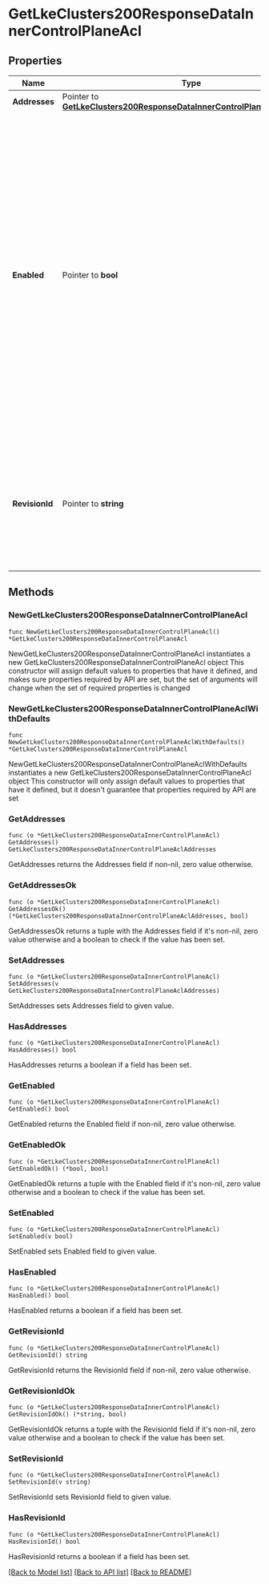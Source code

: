 # GetLkeClusters200ResponseDataInnerControlPlaneAcl

## Properties

Name | Type | Description | Notes
------------ | ------------- | ------------- | -------------
**Addresses** | Pointer to [**GetLkeClusters200ResponseDataInnerControlPlaneAclAddresses**](GetLkeClusters200ResponseDataInnerControlPlaneAclAddresses.md) |  | [optional] 
**Enabled** | Pointer to **bool** | Defines Default Policy.  A value of true results in a default policy of DENY.  A value of false results in a default policy of ALLOW (i.e., access controls are disabled). Defaults to &#x60;true&#x60;. Creating a cluster with ACL (or upgrading a cluster to use ACL for LKE) is an __irreversible__ change: once upgraded, access controls can only be toggled through this property. | [optional] 
**RevisionId** | Pointer to **string** | Enables clients to track events related to ACL update requests and enforcements. Optional field. If omitted, defaults to a randomly generated string. | [optional] 

## Methods

### NewGetLkeClusters200ResponseDataInnerControlPlaneAcl

`func NewGetLkeClusters200ResponseDataInnerControlPlaneAcl() *GetLkeClusters200ResponseDataInnerControlPlaneAcl`

NewGetLkeClusters200ResponseDataInnerControlPlaneAcl instantiates a new GetLkeClusters200ResponseDataInnerControlPlaneAcl object
This constructor will assign default values to properties that have it defined,
and makes sure properties required by API are set, but the set of arguments
will change when the set of required properties is changed

### NewGetLkeClusters200ResponseDataInnerControlPlaneAclWithDefaults

`func NewGetLkeClusters200ResponseDataInnerControlPlaneAclWithDefaults() *GetLkeClusters200ResponseDataInnerControlPlaneAcl`

NewGetLkeClusters200ResponseDataInnerControlPlaneAclWithDefaults instantiates a new GetLkeClusters200ResponseDataInnerControlPlaneAcl object
This constructor will only assign default values to properties that have it defined,
but it doesn't guarantee that properties required by API are set

### GetAddresses

`func (o *GetLkeClusters200ResponseDataInnerControlPlaneAcl) GetAddresses() GetLkeClusters200ResponseDataInnerControlPlaneAclAddresses`

GetAddresses returns the Addresses field if non-nil, zero value otherwise.

### GetAddressesOk

`func (o *GetLkeClusters200ResponseDataInnerControlPlaneAcl) GetAddressesOk() (*GetLkeClusters200ResponseDataInnerControlPlaneAclAddresses, bool)`

GetAddressesOk returns a tuple with the Addresses field if it's non-nil, zero value otherwise
and a boolean to check if the value has been set.

### SetAddresses

`func (o *GetLkeClusters200ResponseDataInnerControlPlaneAcl) SetAddresses(v GetLkeClusters200ResponseDataInnerControlPlaneAclAddresses)`

SetAddresses sets Addresses field to given value.

### HasAddresses

`func (o *GetLkeClusters200ResponseDataInnerControlPlaneAcl) HasAddresses() bool`

HasAddresses returns a boolean if a field has been set.

### GetEnabled

`func (o *GetLkeClusters200ResponseDataInnerControlPlaneAcl) GetEnabled() bool`

GetEnabled returns the Enabled field if non-nil, zero value otherwise.

### GetEnabledOk

`func (o *GetLkeClusters200ResponseDataInnerControlPlaneAcl) GetEnabledOk() (*bool, bool)`

GetEnabledOk returns a tuple with the Enabled field if it's non-nil, zero value otherwise
and a boolean to check if the value has been set.

### SetEnabled

`func (o *GetLkeClusters200ResponseDataInnerControlPlaneAcl) SetEnabled(v bool)`

SetEnabled sets Enabled field to given value.

### HasEnabled

`func (o *GetLkeClusters200ResponseDataInnerControlPlaneAcl) HasEnabled() bool`

HasEnabled returns a boolean if a field has been set.

### GetRevisionId

`func (o *GetLkeClusters200ResponseDataInnerControlPlaneAcl) GetRevisionId() string`

GetRevisionId returns the RevisionId field if non-nil, zero value otherwise.

### GetRevisionIdOk

`func (o *GetLkeClusters200ResponseDataInnerControlPlaneAcl) GetRevisionIdOk() (*string, bool)`

GetRevisionIdOk returns a tuple with the RevisionId field if it's non-nil, zero value otherwise
and a boolean to check if the value has been set.

### SetRevisionId

`func (o *GetLkeClusters200ResponseDataInnerControlPlaneAcl) SetRevisionId(v string)`

SetRevisionId sets RevisionId field to given value.

### HasRevisionId

`func (o *GetLkeClusters200ResponseDataInnerControlPlaneAcl) HasRevisionId() bool`

HasRevisionId returns a boolean if a field has been set.


[[Back to Model list]](../README.md#documentation-for-models) [[Back to API list]](../README.md#documentation-for-api-endpoints) [[Back to README]](../README.md)



